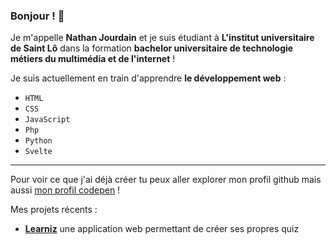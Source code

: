 ### Bonjour ! 👋

Je m'appelle **Nathan Jourdain** et je suis étudiant à **L'institut universitaire de Saint Lô** dans la formation **bachelor universitaire de technologie métiers du multimédia et de l'internet** !

Je suis actuellement en train d'apprendre **le développement web** : 
  - `HTML`
  - `CSS`
  - `JavaScript`
  - `Php`
  - `Python`
  - `Svelte`



----------------------

Pour voir ce que j'ai déjà créer tu peux aller explorer mon profil github mais aussi [mon profil codepen](https://codepen.io/nathanjourdain) !


Mes projets récents :
* **[Learniz](learniz.herokuapp.com)** une application web permettant de créer ses propres quiz 
